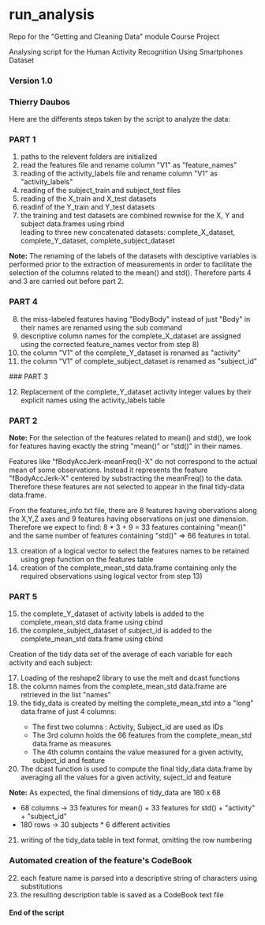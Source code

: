 # run_analysis
Repo for the "Getting and Cleaning Data" module Course Project

Analysing script for the Human Activity Recognition Using Smartphones Dataset
### Version 1.0
### Thierry Daubos

Here are the differents steps taken by the script to analyze the data:

### PART 1
<ol>
<li> paths to the relevent folders are initialized </li>
<li> read the features file and rename column "V1" as "feature_names" </li>
<li> reading of the activity_labels file and rename column "V1" as "activity_labels" </li>
<li> reading of the subject_train and subject_test files</li>
<li> reading of the X_train and X_test datasets </li>
<li> readinf of the Y_train and Y_test datasets </li>
<li> the training and test datasets are combined rowwise for the X, Y and subject data.frames using rbind </li>
     leading to three new concatenated datasets: complete_X_dataset, complete_Y_dataset, complete_subject_dataset </li>
</ol>

**Note:** The renaming of the labels of the datasets with desciptive variables is performed prior to the extraction of measurements in order to facilitate the selection of the columns related to the mean() and std(). Therefore parts 4 and 3 are carried out before part 2.

### PART 4
<ol start="8">
<li> the miss-labeled features having "BodyBody" instead of just "Body" in their names are renamed using the sub command </li>
<li> descriptive column names for the complete_X_dataset are assigned using the corrected feature_names vector from step 8) </li>
<li> the column "V1" of the complete_Y_dataset is renamed as "activity" </li>
<li> the column "V1" of complete_subject_dataset is renamed as "subject_id" </li>
</ol>
### PART 3
<ol start="12">
<li>  Replacement of the complete_Y_dataset activity integer values by their explicit names using the activity_labels table</li>
</ol>

### PART 2
**Note:** For the selection of the features related to mean() and std(), we look for features having exactly the string "mean()" or "std()" in their names. 

Features like "fBodyAccJerk-meanFreq()-X" do not correspond to the actual mean of some observations. Instead it represents the feature "fBodyAccJerk-X" centered by substracting the meanFreq() to the data. Therefore these features are not selected to appear in the final tidy-data data.frame.

From the features_info.txt file, there are 8 features having obervations along the X,Y,Z axes and 9 features having observations on just one dimension. Therefore we expect to find: 8 * 3 + 9 = 33 features containing "mean()" and the same number of features containing "std()" => 66 features in total.

<ol start="13">
<li> creation of a logical vector to select the features names to be retained using grep function on the features table </li>
<li> creation of the complete_mean_std data.frame containing only the required observations using logical vector from step 13) </li>
</ol>

### PART 5
<ol start="15">
<li> the complete_Y_dataset of activity labels is added to the complete_mean_std data.frame using cbind </li>
<li> the complete_subject_dataset of subject_id is added to the complete_mean_std data.frame using cbind </li>
</ol>

Creation of the tidy data set of the average of each variable for each activity and each subject:
<ol start="17">
<li> Loading of the reshape2 library to use the melt and dcast functions </li>
<li> the column names from the complete_mean_std data.frame are retrieved in the list "names" </li>
<li> the tidy_data is created by melting the complete_mean_std into a "long" data.frame of just 4 columns: </li>
     <ul>
     <li> The first two columns : Activity, Subject_id are used as IDs </li>
     <li> The 3rd column holds the 66 features from the complete_mean_std data.frame as measures </li>
     <li> The 4th column contains the value measured for a given activity, subject_id and feature </li>
    </ul>
<li> The dcast function is used to compute the final tidy_data data.frame by averaging all the values for a given activity,       suject_id and feature </li>
</ol>

**Note:** As expected, the final dimensions of tidy_data are 180 x 68
          <ul>
          <li> 68 columns -> 33 features for mean() + 33 features for std() + "activity" + "subject_id" </li>
          <li> 180 rows   -> 30 subjects * 6 different activities </li>
          </ul>
<ol start="21">
<li> writing of the tidy_data table in text format, omitting the row numbering </li>
</ol>

### Automated creation of the feature's CodeBook
<ol start="22">
<li> each feature name is parsed into a descriptive string of characters using substitutions </li>
<li> the resulting description table is saved as a CodeBook text file </li>
</ol>

#### End of the script
